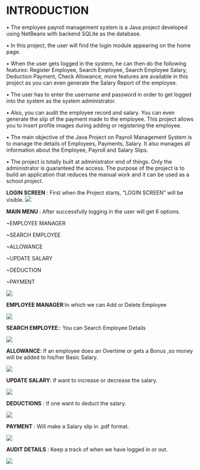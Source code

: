 <h1>INTRODUCTION</h1>

•	The employee payroll management system is a Java project developed using NetBeans with 
  backend SQLite as the database.
  
•	In this project, the user will find the login module appearing on the home page. 

•	When the user gets logged in the system, he can then do the following features: 
  Register Employee, Search Employee, Search Employee Salary, Deduction Payment, 
  Check Allowance, more features are available in this project as you can even 
  generate the Salary Report of the employee.
  
•	The user has to enter the username and password in order to get logged into 
  the system as the system administrator.
  
•	 Also, you can audit the employee record and salary. You can even generate the 
   slip of the payment made to the employee. This project allows you to insert 
   profile images during adding or registering the employee.
   
•	The main objective of the Java Project on Payroll Management System is to manage 
  the details of Employees, Payments, Salary. It also manages all information about
  the Employee, Payroll and Salary Slips. 
  
•	The project is totally built at administrator end of things. Only the administrator
  is guaranteed the access. The purpose of the project is to build an application that 
  reduces the manual work and it can be used as a school project.
  
  
  **LOGIN SCREEN** :
  First when the Project starts, “LOGIN SCREEN” will be visible.
  ![](images/Picture1.png)
  
  **MAIN MENU** : After successfully logging in the user will get 6 options. 
  
  ~EMPLOYEE MANAGER
  
  ~SEARCH EMPLOYEE
  
  ~ALLOWANCE
  
  ~UPDATE SALARY
  
  ~DEDUCTION 
  
  ~PAYMENT
  
  ![](images/Picture2.png)
  
  **EMPLOYEE MANAGER**:In which we can Add or Delete Employee
  
  ![](images/Picture3.png)
  
  **SEARCH EMPLOYEE**:: You can Search Employee Details
  
  ![](images/Picture4.png)
  
  **ALLOWANCE**: If an employee does an Overtime or gets a Bonus ,so money will be added to his/her Basic Salary. 
  
  ![](images/Picture5.png)
  
  **UPDATE SALARY**: If want to increase or decrease the salary.
  
  ![](images/Picture6.png)
  
  **DEDUCTIONS** : If one want to deduct the salary.
  
  ![](images/Picture7.png)
  
  **PAYMENT** : Will make a Salary slip in .pdf format.
  
  ![](images/Picture8.png)
  
  **AUDIT DETAILS** : Keep a track of when we have logged in or out.
  
  ![](images/Picture9.png)
  
  
  
  
